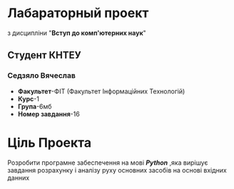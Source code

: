 # Лабараторный проект 
з дисципліни "**Вступ до комп'ютерних наук**"<br/>

## Студент КНТЕУ
###  Седзяло Вячеслав<br/>
- **Факультет**-ФІТ (Факультет Інформаційних Технологій)
- **Курс**-1
- **Група**-6мб
- **Номер завдання**-16

# Ціль Проекта 
Розробити програмне забеспечення на мові ***Python*** ,яка вирішує завдання розрахунку і аналізу руху основних засобів на основі вхідних данних 
